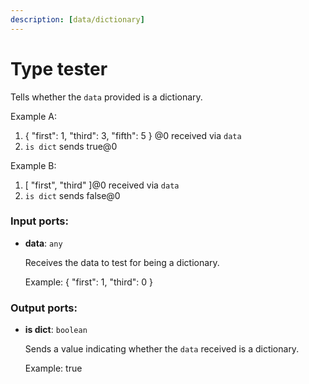 ```yaml
---
description: [data/dictionary]
---
```


# Type tester

Tells whether the `data` provided is a dictionary.

Example A:
1. { "first": 1, "third": 3, "fifth": 5 } @0 received via `data`
4. `is dict` sends true@0

Example B:
1. [ "first", "third" ]@0 received via `data`
4. `is dict` sends false@0

### Input ports:

* __data__: `any`

    Receives the data to test for being a dictionary.
    
    Example:
    { "first": 1, "third": 0 }

### Output ports:

* __is dict__: `boolean`

    Sends a value indicating whether the `data` received is a dictionary.
    
    Example:
    true

